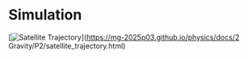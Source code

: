 # Simulation

[![Satellite Trajectory](https://mg-2025p03.github.io/physics/_pics/GP2.1.png)](https://mg-2025p03.github.io/physics/docs/2 Gravity/P2/satellite_trajectory.html)